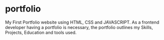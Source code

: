 # portfolio

My First Portfolio website using HTML, CSS and JAVASCRIPT.
As a frontend developer having a portfolio is necessary, the portfolio outlines my Skills, Projects, Education and tools used.
